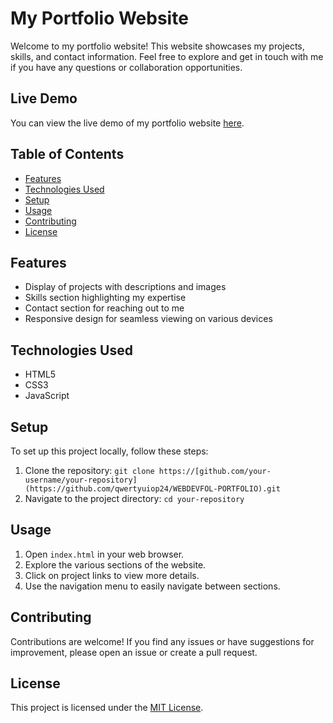 # My Portfolio Website

Welcome to my portfolio website! This website showcases my projects, skills, and contact information. Feel free to explore and get in touch with me if you have any questions or collaboration opportunities.

## Live Demo

You can view the live demo of my portfolio website [here](https://www.example.com).

## Table of Contents

- [Features](#features)
- [Technologies Used](#technologies-used)
- [Setup](#setup)
- [Usage](#usage)
- [Contributing](#contributing)
- [License](#license)

## Features

- Display of projects with descriptions and images
- Skills section highlighting my expertise
- Contact section for reaching out to me
- Responsive design for seamless viewing on various devices

## Technologies Used

- HTML5
- CSS3
- JavaScript

## Setup

To set up this project locally, follow these steps:

1. Clone the repository: `git clone https://[github.com/your-username/your-repository](https://github.com/qwertyuiop24/WEBDEVFOL-PORTFOLIO).git`
2. Navigate to the project directory: `cd your-repository`

## Usage

1. Open `index.html` in your web browser.
2. Explore the various sections of the website.
3. Click on project links to view more details.
4. Use the navigation menu to easily navigate between sections.

## Contributing

Contributions are welcome! If you find any issues or have suggestions for improvement, please open an issue or create a pull request.

## License

This project is licensed under the [MIT License](LICENSE).
